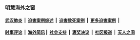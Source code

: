 
### 明慧海外之窗

####  [武汉肺炎](indexes/365.md?t=05041301) &nbsp;|&nbsp;  [迫害案例综述](indexes/328.md?t=05041301) &nbsp;|&nbsp; [迫害致死案例](indexes/277.md?t=05041301)  &nbsp;|&nbsp; [更多迫害案例](indexes/81.md?t=05041301)  &nbsp;|&nbsp; 
####  [时事评论](indexes/19.md?t=05041301) &nbsp;|&nbsp; [海外简讯](indexes/245.md?t=05041301)&nbsp;|&nbsp;  [社会支持](indexes/140.md?t=05041301) &nbsp;|&nbsp; [褒奖决议](indexes/282.md?t=05041301) &nbsp;|&nbsp; [社区报道](indexes/91.md?t=05041301)  &nbsp;|&nbsp; [天人之间](indexes/78.md?t=05041301) 

